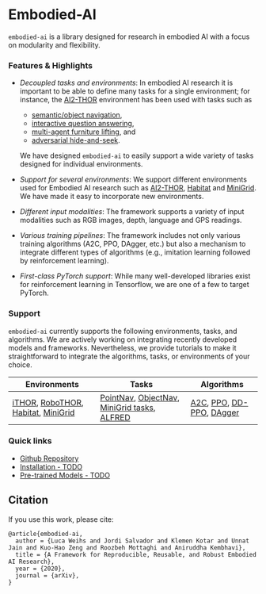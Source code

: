 # Embodied-AI
`embodied-ai` is a library designed for research in embodied AI with a focus on modularity and flexibility. 

### Features & Highlights

* _Decoupled tasks and environments_: In embodied AI research it is important to be able to define many tasks for a single environment; for instance, the [AI2-THOR](https://ai2thor.allenai.org/) environment has been used with tasks such as  
    * [semantic/object navigation](https://arxiv.org/abs/1810.06543),
    * [interactive question answering](https://arxiv.org/abs/1712.03316),
    * [multi-agent furniture lifting](https://prior.allenai.org/projects/two-body-problem), and
    * [adversarial hide-and-seek](https://arxiv.org/abs/1912.08195). 

    We have designed `embodied-ai` to easily support a wide variety of tasks designed for individual environments.

* _Support for several environments_: We support different environments used for Embodied AI research such as [AI2-THOR](https://ai2thor.allenai.org/), [Habitat](https://aihabitat.org/) and [MiniGrid](https://github.com/maximecb/gym-minigrid). We have made it easy to incorporate new environments.
* _Different input modalities_: The framework supports a variety of input modalities such as RGB images, depth, language and GPS readings. 
* _Various training pipelines_: The framework includes not only various training algorithms (A2C, PPO, DAgger, etc.) but also a mechanism to integrate different types of algorithms (e.g., imitation learning followed by reinforcement learning). 
* _First-class PyTorch support_: While many well-developed libraries exist for reinforcement learning in 
   Tensorflow, we are one of a few to target PyTorch.

### Support

`embodied-ai` currently supports the following environments, tasks, and algorithms.  We are actively working on integrating recently developed models and frameworks. Nevertheless, we provide tutorials to make it straightforward to integrate the algorithms, tasks, or environments of your choice. 

  |   Environments             |      Tasks      |   Algorithms    |
  | -------------------------- | --------------- | --------------- |
  | [iTHOR](https://ai2thor.allenai.org/ithor/), [RoboTHOR](https://ai2thor.allenai.org/robothor/), [Habitat](https://aihabitat.org/), [MiniGrid](https://github.com/maximecb/gym-minigrid) | [PointNav](https://arxiv.org/pdf/1807.06757.pdf), [ObjectNav](https://arxiv.org/pdf/2006.13171.pdf), [MiniGrid tasks](https://github.com/maximecb/gym-minigrid), [ALFRED](https://arxiv.org/pdf/1912.01734.pdf)  | [A2C](https://arxiv.org/pdf/1611.05763.pdf), [PPO](https://arxiv.org/pdf/1707.06347.pdf), [DD-PPO](https://arxiv.org/pdf/1911.00357.pdf), [DAgger](https://www.ri.cmu.edu/pub_files/2011/4/Ross-AISTATS11-NoRegret.pdf) |




### Quick links
* [Github Repository](https://github.com/allenai/embodied-rl)
* [Installation - TODO]()
* [Pre-trained Models - TODO]()

## Citation
If you use this work, please cite:

```text
@article{embodied-ai,
  author = {Luca Weihs and Jordi Salvador and Klemen Kotar and Unnat Jain and Kuo-Hao Zeng and Roozbeh Mottaghi and Aniruddha Kembhavi},
  title = {A Framework for Reproducible, Reusable, and Robust Embodied AI Research},
  year = {2020},
  journal = {arXiv},
}

```

<!-- ## Acknowledgments
This work builds upon the [pytorch-a2c-ppo-acktr](https://github.com/ikostrikov/pytorch-a2c-ppo-acktr-gail) library of Ilya Kostrikov and uses some data structures from FAIR's [habitat-api](https://github.com/facebookresearch/habitat-api).
 -->